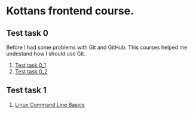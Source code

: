 # Kottans frontend course.

## Test task 0
 Before I had some problems with Git and GitHub. This courses helped me undestand how I should use Git.
 
 1. [Test task 0_1](https://github.com/alenakuznetsova/kottans_frontend/blob/master/task_0/task_0_1.png)
 2. [Test task 0_2](https://github.com/alenakuznetsova/kottans_frontend/blob/master/task_0/task_0_2.png)


## Test task 1

 1. [Linux Command Line Basics](https://github.com/alenakuznetsova/kottans_frontend/blob/master/task_1/task_1_1.png)